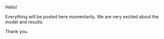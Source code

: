 Hello!

Everything will be posted here momentarily.
We are very excited about the model and results.

Thank you.
